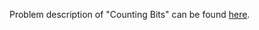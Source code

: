 Problem description of "Counting Bits" can be found [here](https://leetcode.com/problems/counting-bits/).